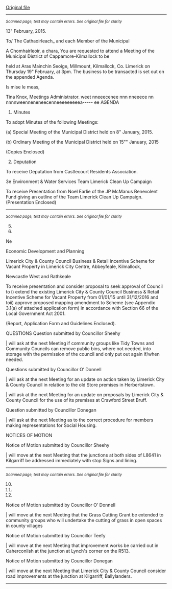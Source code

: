 [Original file](https://www.limerick.ie/sites/default/files/media/documents/2017-07/01-agenda_19.02.2015.pdf)

---
*<small>Scanned page, text may contain errors. See original file for clarity</small>*  

13" February, 2015.

To/ The Cathaoirleach_ and each Member of the Municipal

A Chomhairleoir, a chara,
You are requested to attend a Meeting of the Municipal District of Cappamore-Kilmallock to be

held at Aras Mainchin Seoige, Millmount, Kilmallock, Co. Limerick on Thursday 19" February,
at 3pm. The business to be transacted is set out on the appended Agenda.

Is mise le meas,

Tina Knox,
Meetings Administrator.
weet nneeecenee nnn nneeece nn nnnnweenneneneecenneeeeeeeeea----- ee
AGENDA

1. Minutes

To adopt Minutes of the following Meetings:

(a) Special Meeting of the Municipal District held on 8" January, 2015.

(b) Ordinary Meeting of the Municipal District held on 15"" January, 2015

(Copies Enclosed)

2. Deputation

To receive Deputation from Castlecourt Residents Association.

3e Environment & Water Services
Team Limerick Clean Up Campaign

To receive Presentation from Noel Earlie of the JP McManus Benevolent Fund giving an
outline of the Team Limerick Clean Up Campaign.
(Presentation Enclosed)


---
*<small>Scanned page, text may contain errors. See original file for clarity</small>*  

5.

7.

Ne

Economic Development and Planning

Limerick City & County Council Business & Retail Incentive Scheme for
Vacant Property in Limerick City Centre, Abbeyfeale, Kilmallock,

Newcastle West and Rathkeale

To receive presentation and consider proposal to seek approval of Council to i) extend
the existing Limerick City & County Council Business & Retail Incentive Scheme for
Vacant Property from 01/01/15 until 31/12/2016 and toii) approve proposed
mapping amendment to Scheme (see Appendix 3.1(a) of attached application form)
in accordance with Section 66 of the Local Government Act 2001.

(Report, Application Form and Guidelines Enclosed).

QUESTIONS
Question submitted by Councillor Sheehy

| will ask at the next Meeting if community groups like Tidy Towns and Community
Councils can remove public bins, where not needed, into storage with the permission of
the council and only put out again if/when needed.

Questions submitted by Councillor O’ Donnell

| will ask at the next Meeting for an update on action taken by Limerick City & County
Council in relation to the old Store premises in Herbertstown.

| will ask at the next Meeting for an update on proposals by Limerick City & County
Council for the use of its premises at Crawford Street Bruff.

Question submitted by Councillor Donegan

| will ask at the next Meeting as to the correct procedure for members making
representations for Social Housing.

NOTICES OF MOTION

Notice of Motion submitted by Councillor Sheehy

| will move at the next Meeting that the junctions at both sides of L8641 in Kilgarriff be
addressed immediately with stop Signs and lining.



---
*<small>Scanned page, text may contain errors. See original file for clarity</small>*  

10.

11.

12.

Notice of Motion submitted by Councillor O’ Donnell

| will move at the next Meeting that the Grass Cutting Grant be extended to community
groups who will undertake the cutting of grass in open spaces in county villages

Notice of Motion submitted by Councillor Teefy

| will move at the next Meeting that improvement works be carried out in Caherconlish at
the junction at Lynch's corner on the R513.

Notice of Motion submitted by Councillor Donegan

| will move at the next Meeting that Limerick City & County Council consider road
improvements at the junction at Kilgarriff, Ballylanders.


---
